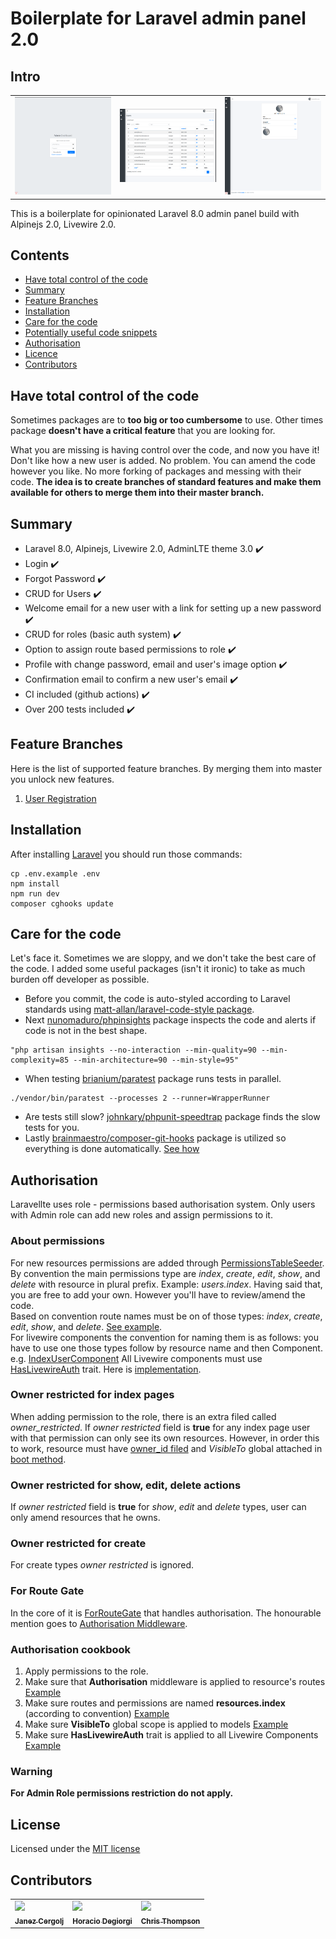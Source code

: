 # Boilerplate for Laravel admin panel 2.0

## Intro
<table>
<tr>
<td>
<img src="https://github.com/jcergolj/laravellte-docs/blob/master/login.png" width="250px">
</td>
<td>
<img src="https://github.com/jcergolj/laravellte-docs/blob/master/users.png" width="250px">
</td>
<td style="margin-left:20px">
<img src="https://github.com/jcergolj/laravellte-docs/blob/master/profile.png" width="250px">
</td>
</tr>
</table>

This is a boilerplate for opinionated Laravel 8.0 admin panel build with Alpinejs 2.0, Livewire 2.0.

## Contents
- [Have total control of the code](#control)
- [Summary](#summary)
- [Feature Branches](#features)
- [Installation](#installation)
- [Care for the code](#code)
- [Potentially useful code snippets](#snippets)
- [Authorisation](#authorisation)
- [Licence](#licence)
- [Contributors](#contributors)

## Have total control of the code
Sometimes packages are to **too big or too cumbersome** to use. Other times package **doesn't have a critical feature** that you are looking for.

What you are missing is having control over the code, and now you have it!
Don't like how a new user is added. No problem. You can amend the code however you like. No more forking of packages and messing with their code.
**The idea is to create branches of standard features and make them available for others to merge them into their master branch.**

## Summary
* Laravel 8.0, Alpinejs, Livewire 2.0, AdminLTE theme 3.0 :heavy_check_mark:
* Login :heavy_check_mark:
* Forgot Password :heavy_check_mark:
* CRUD for Users :heavy_check_mark:
* Welcome email for a new user with a link for setting up a new password :heavy_check_mark:
* CRUD for roles (basic auth system) :heavy_check_mark:
* Option to assign route based permissions to role :heavy_check_mark:
* Profile with change password, email and user's image option :heavy_check_mark:
* Confirmation email to confirm a new user's email :heavy_check_mark:
* CI included (github actions) :heavy_check_mark:
* Over 200 tests included :heavy_check_mark:

## Feature Branches
Here is the list of supported feature branches. By merging them into master you unlock new features.
1. [User Registration](https://github.com/jcergolj/laravellte/tree/feature/registration)

## Installation
After installing <a href="https://laravel.com/docs/7.0/">Laravel</a> you should run those commands:
```
cp .env.example .env
npm install
npm run dev
composer cghooks update
```

## Care for the code
Let's face it. Sometimes we are sloppy, and we don't take the best care of the code. I added some useful packages (isn't it ironic) to take as much burden off developer as possible.

- Before you commit, the code is auto-styled according to Laravel standards using [matt-allan/laravel-code-style package](https://github.com/matt-allan/laravel-code-style).
- Next [nunomaduro/phpinsights](https://github.com/nunomaduro/phpinsights) package inspects the code and alerts if code is not in the best shape.
```
"php artisan insights --no-interaction --min-quality=90 --min-complexity=85 --min-architecture=90 --min-style=95"
```
- When testing [brianium/paratest](https://github.com/paratestphp/paratest) package runs tests in parallel.
```
./vendor/bin/paratest --processes 2 --runner=WrapperRunner
```
- Are tests still slow? [johnkary/phpunit-speedtrap](https://github.com/johnkary/phpunit-speedtrap) package finds the slow tests for you.
- Lastly [brainmaestro/composer-git-hooks](https://github.com/BrainMaestro/composer-git-hooks) package is utilized so everything is done automatically.
<a href="https://github.com/jcergolj/laravellte/blob/master/composer.json#L45">See how</a>

## Authorisation
Laravellte uses role - permissions based authorisation system. Only users with Admin role can add new roles and assign permissions to it.

### About permissions
For new resources permissions are added through [PermissionsTableSeeder](https://github.com/jcergolj/laravellte/blob/master/database/seeds/PermissionsTableSeeder.php). By convention the main permissions type are *index*, *create*, *edit*, *show*, and *delete* with resource in plural prefix. Example: *users.index*. Having said that, you are free to add your own. However you'll have to review/amend the code.
<br/>
Based on convention route names must be on of those types: *index*, *create*, *edit*, *show*, and *delete*.
[See example](https://github.com/jcergolj/laravellte/blob/master/routes/web.php#L49).
<br/>
For livewire components the convention for naming them is as follows: you have to use one those types follow by resource name and then Component. e.g. [IndexUserComponent](https://github.com/jcergolj/laravellte/blob/master/app/Http/Livewire/IndexUserComponent.php)
All Livewire components must use [HasLivewireAuth](https://github.com/jcergolj/laravellte/blob/master/app/Http/Livewire/IndexUserComponent.php#L11) trait. Here is [implementation](https://github.com/jcergolj/laravellte/blob/master/app/Http/Livewire/HasLivewireAuth.php).

### Owner restricted for index pages
When adding permission to the role, there is an extra filed called *owner_restricted*.
If *owner restricted* field is **true** for any index page user with that permission can only see its own resources. However, in order this to work, resource must have [owner_id filed](https://github.com/jcergolj/laravellte/blob/master/app/Providers/AppServiceProvider.php#L14) and *VisibleTo* global attached in [boot method](https://github.com/jcergolj/laravellte/blob/master/app/Models/User.php#L46).

### Owner restricted for show, edit, delete actions
If *owner restricted* field is **true** for *show*, *edit* and *delete* types, user can only amend resources that he owns.

### Owner restricted for create
For create types *owner restricted* is ignored.

### For Route Gate
In the core of it is [ForRouteGate](https://github.com/jcergolj/laravellte/blob/master/app/Services/ForRouteGate.php) that handles authorisation. The honourable mention goes to [Authorisation Middleware](https://github.com/jcergolj/laravellte/blob/master/app/Http/Middleware/Authorisation.php).

### Authorisation cookbook
1. Apply permissions to the role.
2. Make sure that **Authorisation** middleware is applied to resource's routes [Example](https://github.com/jcergolj/laravellte/blob/master/routes/web.php#L48)
3. Make sure routes and permissions are named **resources.index** (according to convention) [Example](https://github.com/jcergolj/laravellte/blob/master/routes/web.php#L49)
4. Make sure **VisibleTo** global scope is applied to models [Example](https://github.com/jcergolj/laravellte/blob/master/app/Models/User.php#L51)
5. Make sure **HasLivewireAuth** trait is applied to all Livewire Components [Example](https://github.com/jcergolj/laravellte/blob/master/app/Http/Livewire/CreateUserComponent.php#L16)

### Warning
**For Admin Role permissions restriction do not apply.**

## License
Licensed under the [MIT license](https://github.com/deployphp/deployer/blob/master/LICENSE)

## Contributors
<table>
<tr>
<td>
<a href="https://github.com/jcergolj">
<img src="https://avatars0.githubusercontent.com/u/6940394?s=460&amp;u=b4eaa035a3526a442d7d09dbf4d9d3ca63bfc1a5&amp;v=4" width="100px">
<br />
<sub>
<b>Janez Cergolj</b>
</sub>
</a>
</td>
<td>
<a href="https://github.comq/horaciod">
<img src="https://avatars3.githubusercontent.com/u/1373814?s=400&u=eee905c70aa654bd5ee2aba896e531ab6b7949d4&v=4" width="100px">
<br />
<sub>
<b>Horacio Degiorgi</b>
</sub>
</a>
</td>
<td>
<a href="https://github.com/ChrisThompsonTLDR">
<img src="https://avatars0.githubusercontent.com/u/348801?s=400&u=c87a0ad57588c43838f95899e6dcd1ef678e5793&v=4" width="100px">
<br />
<sub>
<b>Chris Thompson</b>
</sub>
</a>
</td>
</tr>
</table>
